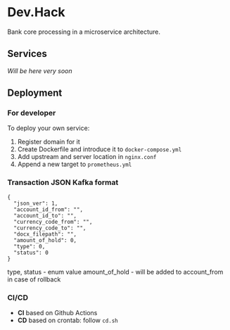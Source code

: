 # Dev.Hack

Bank core processing in a microservice architecture.

## Services

*Will be here very soon*

## Deployment

### For developer

To deploy your own service:

1. Register domain for it
2. Create Dockerfile and introduce it to ```docker-compose.yml```
3. Add upstream and server location in ```nginx.conf```
4. Append a new target to ```prometheus.yml```

### Transaction JSON Kafka format

```
{
  "json_ver": 1,
  "account_id_from": "",
  "account_id_to": "",
  "currency_code_from": "",
  "currency_code_to": "",
  "docx_filepath": "",
  "amount_of_hold": 0,
  "type": 0,
  "status": 0
}
```
type, status - enum value
amount_of_hold - will be added to account_from in case of rollback

### CI/CD

- **CI** based on Github Actions
- **CD** based on crontab: follow ```cd.sh```
